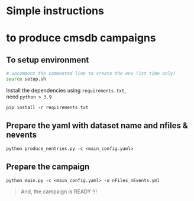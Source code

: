 # Simple instructions
# to produce cmsdb campaigns

## To setup environment

```bash
# uncomment the commented line to create the env (1st time only)
source setup.sh
```

Install the dependencies using `requirements.txt`,\
need `python > 3.9`

`pip install -r requirements.txt`


## Prepare the yaml with dataset name and nfiles & nevents

`python produce_nentries.py -c <main_config.yaml>`

## Prepare the campaign

`python main.py -c <main_config.yaml> -u nFiles_nEvents.yml`

> And, the campaign is READY !!!
